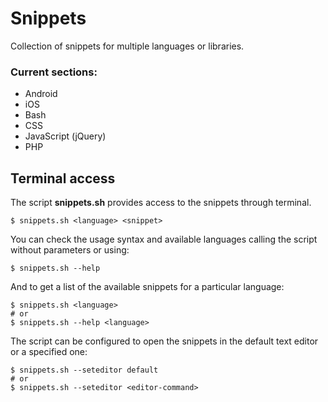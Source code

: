# Snippets

Collection of snippets for multiple languages or libraries.

### Current sections:
+ Android
+ iOS
+ Bash
+ CSS
+ JavaScript (jQuery)
+ PHP

## Terminal access
The script **snippets.sh** provides access to the snippets through terminal.
```shell
$ snippets.sh <language> <snippet>
```

You can check the usage syntax and available languages calling the script without parameters or using:
```shell
$ snippets.sh --help
```

And to get a list of the available snippets for a particular language:
```shell
$ snippets.sh <language>
# or
$ snippets.sh --help <language>
```

The script can be configured to open the snippets in the default text editor or a specified one:
```shell
$ snippets.sh --seteditor default
# or
$ snippets.sh --seteditor <editor-command>
```